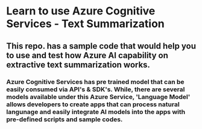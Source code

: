# Learn to use Azure Cognitive Services - Text Summarization
## This repo. has a sample code that would help you to use and test how Azure AI capability on extractive text summarization works.

### Azure Cognitive Services has pre trained model that can be easily consumed via API's & SDK's. While, there are several models available under this Azure Service, 'Language Model' allows developers to create apps that can process natural langunage and easily integrate AI models into the apps with pre-defined scripts and sample codes.
